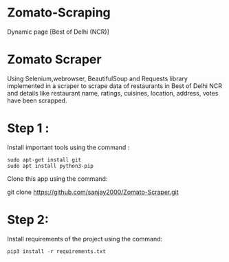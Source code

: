 # Zomato-Scraping
Dynamic page [Best of Delhi (NCR)]

#                                             Zomato Scraper
Using Selenium,webrowser, BeautifulSoup and Requests library implemented in a scraper to scrape data of restaurants in Best of Delhi NCR and details like restaurant name, ratings, cuisines, location, address, votes have been scrapped.

# Step 1 :
Install important tools using the command :

    sudo apt-get install git
    sudo apt install python3-pip


Clone this app using the command:


  git clone https://github.com/sanjay2000/Zomato-Scraper.git
  
  
# Step 2:
Install requirements of the project using the command:

    pip3 install -r requirements.txt
  

 
